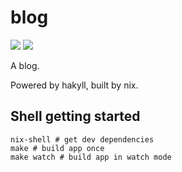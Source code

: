 # blog

![](https://api.travis-ci.org/Adjective-Object/Adjective-Object.github.io.svg?branch=master) ![](https://img.shields.io/badge/straight-passing-brightgreen.svg)

A blog.

Powered by hakyll, built by nix.

## Shell getting started

```
nix-shell # get dev dependencies
make # build app once
make watch # build app in watch mode
```
